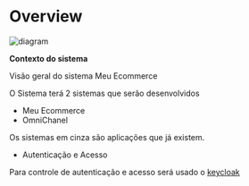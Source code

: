 # Overview

![diagram](https://www.plantuml.com/plantuml/svg/0/RLFBRjj03BmRy3-mFZc0QbrwoYb6AYH1xSIeRGGz6Qp4M8jAItKVVdnEqKE10Zts2_nZvKhoGqQXWxHBSZWpfEwiG-DyMS2KF2GfboMPbFgzTqgdXSy8SkSgUnl71hUZjNAv_-gjfB1sfDr82cBCZ4AzANpbu_iFxsS5QhUSJk827LadLwlxaBrpeqeQzNlztcJyvMMvMBq-BHvNa-GXUVuul0dtCpAMzT1RZqPn18EbzOSVyZa8toNuzXY1ogIxUbCfPWpiGHz-Cdpt19YIjGWCTDGo6WZsV6yTbSDmAL0ThG5xha8OGVIUwiB1iA_GNY9mgPKKlCWhpL5hAaAz2DoGMHz-wrJLA2bgL1O4IwWSQGFjRc6RexDOHI3zL161BIsGIozwh9AT6w9tkG2FVR1PP1v-1OMjFeRX9zgd1UEtcqlwmO0m6SC5WZpTuepjYOhqX3KPgldo4HN_RrjDgCArT7gGcMvn7oJES8sbuFELWTNflWlmPj1dtTIIjN9i6ilgEDb1lGcVgJYlGJkrfSKG3A5c2kSzQVoNkNSD3ynU7yUB-NWMpQVpA9cEdoP7Z0QrdMUYDy92SxDJujVVXiavyNeWPokxUOrF3Tx9YbDE7JqwCMtaIvxXPW3NzeMIDhiruRcb21LRU_Yp8Tco2-VkI6VjJzRl_GC0)

**Contexto do sistema**

Visão geral do sistema Meu Ecommerce

O Sistema terá 2 sistemas que serão desenvolvidos 
- Meu Ecommerce
- OmniChanel

Os sistemas em cinza são aplicações que já existem.
- Autenticação e Acesso 

Para controle de autenticação e acesso será usado o [keycloak](https://www.keycloak.org/)

